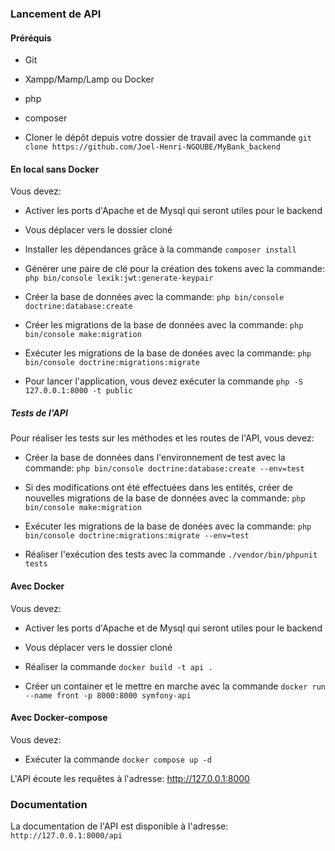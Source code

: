 ### Lancement de API

#### Préréquis
- Git

- Xampp/Mamp/Lamp ou Docker

- php

- composer

- Cloner le dépôt depuis votre dossier de travail avec la commande `git clone https://github.com/Joel-Henri-NGOUBE/MyBank_backend`


#### En local sans Docker

Vous devez:

- Activer les ports d'Apache et de Mysql qui seront utiles pour le backend

- Vous déplacer vers le dossier cloné

- Installer les dépendances grâce à la commande `composer install`

- Générer une paire de clé pour la création des tokens avec la commande: `php bin/console lexik:jwt:generate-keypair`

- Créer la base de données avec la commande: `php bin/console doctrine:database:create`

- Créer les migrations de la base de données avec la commande: `php bin/console make:migration`

- Exécuter les migrations de la base de donées avec la commande: `php bin/console doctrine:migrations:migrate`

- Pour lancer l'application, vous devez exécuter la commande `php -S 127.0.0.1:8000 -t public`

##### Tests de l'API

Pour réaliser les tests sur les méthodes et les routes de l'API, vous devez:

- Créer la base de données dans l'environnement de test avec la commande: `php bin/console doctrine:database:create --env=test`

- Si des modifications ont été effectuées dans les entités, créer de nouvelles migrations de la base de données avec la commande: `php bin/console make:migration`

- Exécuter les migrations de la base de donées avec la commande: `php bin/console doctrine:migrations:migrate --env=test`

- Réaliser l'exécution des tests avec la commande `./vendor/bin/phpunit tests`

#### Avec Docker

Vous devez:

- Activer les ports d'Apache et de Mysql qui seront utiles pour le backend

- Vous déplacer vers le dossier cloné

- Réaliser la commande `docker build -t api .`

- Créer un container et le mettre en marche avec la commande `docker run --name front -p 8000:8000 symfony-api`

#### Avec Docker-compose

Vous devez:

- Exécuter la commande `docker compose up -d`

L'API écoute les requêtes à l'adresse: http://127.0.0.1:8000

### Documentation

La documentation de l'API est disponible à l'adresse: `http://127.0.0.1:8000/api`
